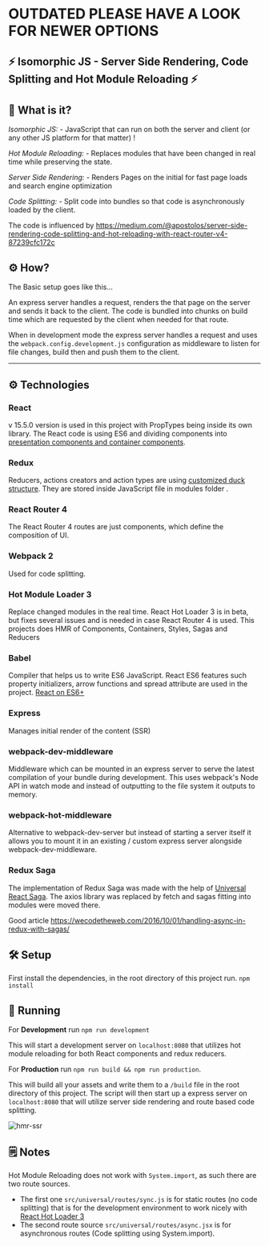 # OUTDATED PLEASE HAVE A LOOK FOR NEWER OPTIONS

##  ⚡ Isomorphic JS - Server Side Rendering, Code Splitting and Hot Module Reloading ⚡

## 💭 What is it?
*Isomorphic JS: -*
JavaScript that can run on both the server and client (or any other JS platform for that matter) !

*Hot Module Reloading: -*
Replaces modules that have been changed in real time while preserving the state.

*Server Side Rendering: -*
Renders Pages on the initial for fast page loads and search engine optimization

*Code Splitting: -*
Split code into bundles so that code is asynchronously loaded by the client.

The code is influenced by https://medium.com/@apostolos/server-side-rendering-code-splitting-and-hot-reloading-with-react-router-v4-87239cfc172c

## ⚙ How?

The Basic setup goes like this...

An express server handles a request, renders the that page on the server and sends
it back to the client. The code is bundled into chunks on build time which are requested
by the client when needed for that route.

When in development mode the express server handles a request and uses the `webpack.config.development.js`
configuration as middleware to listen for file changes, build then and push them to the client.

---

## ⚙ Technologies

### React
v 15.5.0 version is used in this project with PropTypes being inside its own library. The React code is using ES6 and dividing components into [presentation components and container components](https://medium.com/@dan_abramov/smart-and-dumb-components-7ca2f9a7c7d0).

### Redux
Reducers, actions creators and action types are using [customized duck structure](https://hackernoon.com/my-journey-toward-a-maintainable-project-structure-for-react-redux-b05dfd999b5). They are stored inside JavaScript file in modules folder .

### React Router 4
The React Router 4 routes are just components, which define the composition of UI.

### Webpack 2
Used for code splitting.

### Hot Module Loader 3
Replace changed modules in the real time. React Hot Loader 3 is in beta, but fixes several issues and is needed in case React Router 4 is used. This projects does HMR of Components, Containers, Styles, Sagas and Reducers

### Babel
Compiler that helps us to write ES6 JavaScript. React ES6 features such property initializers, arrow functions and spread attribute are used in the project.   [React on ES6+](https://babeljs.io/blog/2015/06/07/react-on-es6-plus)

### Express
Manages initial render of the content (SSR)

### webpack-dev-middleware
Middleware which can be mounted in an express server to serve the latest compilation of your bundle during development. This uses webpack's Node API in watch mode and instead of outputting to the file system it outputs to memory.

### webpack-hot-middleware
Alternative to webpack-dev-server but instead of starting a server itself it allows you to mount it in an existing / custom express server alongside webpack-dev-middleware.

### Redux Saga
The implementation of Redux Saga was made with the help of [Universal React Saga](https://github.com/navgarcha/universal-react-saga). The axios library was replaced by fetch and sagas fitting into modules were moved there.

Good article
https://wecodetheweb.com/2016/10/01/handling-async-in-redux-with-sagas/

## 🛠 Setup
First install the dependencies, in the root directory of this project run.
`npm install`

## 🤖 Running
For **Development** run `npm run development`

This will start a development server on `localhost:8080` that utilizes hot module
reloading for both React components and redux reducers.

For **Production** run `npm run build && npm run production`.

This will build all your assets and write them to a `/build` file in the root directory of this project. The script will then start up a express server on `localhost:8080` that will utilize server side rendering and route based code splitting.

![hmr-ssr](https://cloud.githubusercontent.com/assets/2454928/18360529/39573fe2-75b3-11e6-8a06-75bc2664e98d.gif)

## 🗒 Notes

Hot Module Reloading does not work with `System.import`, as such there are two route sources.
- The first one `src/universal/routes/sync.js` is for static routes (no code splitting) that is for the development environment to work nicely with [React Hot Loader 3](https://github.com/gaearon/react-hot-loader)
- The second route source `src/universal/routes/async.jsx` is for asynchronous routes (Code splitting using System.import).
